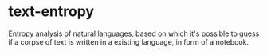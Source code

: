 # text-entropy
Entropy analysis of natural languages, based on which it's possible to guess if a corpse of text is written in a existing language, in form of a notebook.

